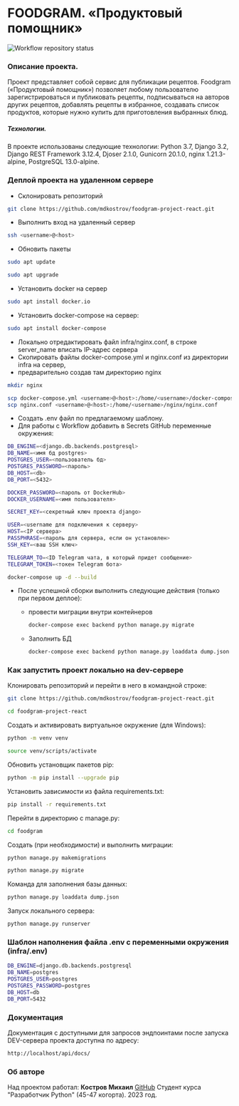 # FOODGRAM. «Продуктовый помощник»

![Workflow repository status](https://github.com/mdkostrov/foodgram-project-react/actions/workflows/foodgram_workflow.yml/badge.svg)

### Описание проекта.

Проект представляет собой сервис для публикации рецептов.
Foodgram («Продуктовый помощник») позволяет любому пользователю зарегистрироваться и публиковать рецепты, подписываться на авторов других рецептов, добавлять рецепты в избранное, создавать список продуктов, которые нужно купить для приготовления выбранных блюд.

##### Технологии.

В проекте использованы следующие технологии:
Python 3.7, Django 3.2, Django REST Framework 3.12.4, Djoser 2.1.0, Gunicorn 20.1.0, nginx 1.21.3-alpine, PostgreSQL 13.0-alpine.

### Деплой проекта на удаленном сервере

- Склонировать репозиторий

```bash
git clone https://github.com/mdkostrov/foodgram-project-react.git
```

- Выполнить вход на удаленный сервер

```bash
ssh <username>@<host>
```

- Обновить пакеты

```bash
sudo apt update
```

```bash
sudo apt upgrade
```

- Установить docker на сервер

```bash
sudo apt install docker.io
```

- Установить docker-compose на сервер:

```bash
sudo apt install docker-compose
```

- Локально отредактировать файл infra/nginx.conf, в строке server_name вписать IP-адрес сервера
- Скопировать файлы docker-compose.yml и nginx.conf из директории infra на сервер,
- предварительно создав там директорию nginx

```bash
mkdir nginx
```

```bash
scp docker-compose.yml <username>@<host>:/home/<username>/docker-compose.yml
scp nginx.conf <username>@<host>:/home/<username>/nginx/nginx.conf
```

- Создать .env файл по предлагаемому шаблону.
- Для работы с Workflow добавить в Secrets GitHub переменные окружения:

```bash
DB_ENGINE=<django.db.backends.postgresql>
DB_NAME=<имя бд postgres>
POSTGRES_USER=<пользователь бд>
POSTGRES_PASSWORD=<пароль>
DB_HOST=<db>
DB_PORT=<5432>

DOCKER_PASSWORD=<пароль от DockerHub>
DOCKER_USERNAME=<имя пользователя>

SECRET_KEY=<секретный ключ проекта django>

USER=<username для подключения к серверу>
HOST=<IP сервера>
PASSPHRASE=<пароль для сервера, если он установлен>
SSH_KEY=<ваш SSH ключ>

TELEGRAM_TO=<ID Telegram чата, в который придет сообщение>
TELEGRAM_TOKEN=<токен Telegram бота>
```

```bash
docker-compose up -d --build
```

- После успешной сборки выполнить следующие действия (только при первом деплое):
  - провести миграции внутри контейнеров

    ```bash
    docker-compose exec backend python manage.py migrate
    ```

  - Заполнить БД

    ```bash
    docker-compose exec backend python manage.py loaddata dump.json
    ```

### Как запустить проект локально на dev-сервере

Клонировать репозиторий и перейти в него в командной строке:

```bash
git clone https://github.com/mdkostrov/foodgram-project-react.git
```

```bash
cd foodgram-project-react
```

Cоздать и активировать виртуальное окружение (для Windows):

```bash
python -m venv venv
```

```bash
source venv/scripts/activate
```

Обновить установщик пакетов pip:

```bash
python -m pip install --upgrade pip
```

Установить зависимости из файла requirements.txt:

```bash
pip install -r requirements.txt
```

Перейти в директорию с manage.py:

```bash
cd foodgram
```

Создать (при необходимости) и выполнить миграции:

```bash
python manage.py makemigrations
```

```bash
python manage.py migrate
```

Команда для заполнения базы данных:

```bash
python manage.py loaddata dump.json
```

Запуск локального сервера:

```bash
python manage.py runserver
```

### Шаблон наполнения файла .env с переменными окружения (infra/.env)

```bash
DB_ENGINE=django.db.backends.postgresql
DB_NAME=postgres
POSTGRES_USER=postgres
POSTGRES_PASSWORD=postgres
DB_HOST=db
DB_PORT=5432
```

### Документация
Документация с доступными для запросов эндпоинтами после запуска DEV-сервера проекта доступна по адресу:

```bash
http://localhost/api/docs/
```

### Об авторе

Над проектом работал:
**Костров Михаил**
[GitHub](https://github.com/mdkostrov/)
Студент курса "Разработчик Python" (45-47 когорта). 2023 год.
